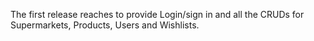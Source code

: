 The first release reaches to provide Login/sign in and all the CRUDs for Supermarkets, Products, Users and Wishlists.


